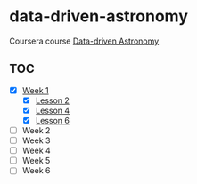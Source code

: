 # data-driven-astronomy

Coursera course [Data-driven Astronomy][1]

## TOC

- [x] [Week 1](week1)
  - [x] [Lesson 2](week1/lesson2.ipynb)
  - [x] [Lesson 4](week1/lesson4.ipynb)
  - [x] [Lesson 6](week1/lesson6.ipynb)
- [ ] Week 2
- [ ] Week 3
- [ ] Week 4
- [ ] Week 5
- [ ] Week 6

 [1]: https://www.coursera.org/learn/data-driven-astronomy/